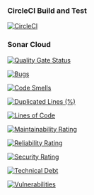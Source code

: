 ### CircleCI Build and Test

[![CircleCI](https://circleci.com/gh/rpp29-boc-rebecca-purple/chat-service/tree/main.svg?style=svg)](https://circleci.com/gh/rpp29-boc-rebecca-purple/chat-service/tree/main)

### Sonar Cloud

[![Quality Gate Status](https://sonarcloud.io/api/project_badges/measure?project=rpp29-boc-rebecca-purple_chat-service&metric=alert_status)](https://sonarcloud.io/summary/new_code?id=rpp29-boc-rebecca-purple_chat-service)

[![Bugs](https://sonarcloud.io/api/project_badges/measure?project=rpp29-boc-rebecca-purple_chat-service&metric=bugs)](https://sonarcloud.io/summary/new_code?id=rpp29-boc-rebecca-purple_chat-service)

[![Code Smells](https://sonarcloud.io/api/project_badges/measure?project=rpp29-boc-rebecca-purple_chat-service&metric=code_smells)](https://sonarcloud.io/summary/new_code?id=rpp29-boc-rebecca-purple_chat-service)

[![Duplicated Lines (%)](https://sonarcloud.io/api/project_badges/measure?project=rpp29-boc-rebecca-purple_chat-service&metric=duplicated_lines_density)](https://sonarcloud.io/summary/new_code?id=rpp29-boc-rebecca-purple_chat-service)

[![Lines of Code](https://sonarcloud.io/api/project_badges/measure?project=rpp29-boc-rebecca-purple_chat-service&metric=ncloc)](https://sonarcloud.io/summary/new_code?id=rpp29-boc-rebecca-purple_chat-service)

[![Maintainability Rating](https://sonarcloud.io/api/project_badges/measure?project=rpp29-boc-rebecca-purple_chat-service&metric=sqale_rating)](https://sonarcloud.io/summary/new_code?id=rpp29-boc-rebecca-purple_chat-service)

[![Reliability Rating](https://sonarcloud.io/api/project_badges/measure?project=rpp29-boc-rebecca-purple_chat-service&metric=reliability_rating)](https://sonarcloud.io/summary/new_code?id=rpp29-boc-rebecca-purple_chat-service)

[![Security Rating](https://sonarcloud.io/api/project_badges/measure?project=rpp29-boc-rebecca-purple_chat-service&metric=security_rating)](https://sonarcloud.io/summary/new_code?id=rpp29-boc-rebecca-purple_chat-service)

[![Technical Debt](https://sonarcloud.io/api/project_badges/measure?project=rpp29-boc-rebecca-purple_chat-service&metric=sqale_index)](https://sonarcloud.io/summary/new_code?id=rpp29-boc-rebecca-purple_chat-service)

[![Vulnerabilities](https://sonarcloud.io/api/project_badges/measure?project=rpp29-boc-rebecca-purple_chat-service&metric=vulnerabilities)](https://sonarcloud.io/summary/new_code?id=rpp29-boc-rebecca-purple_chat-service)
